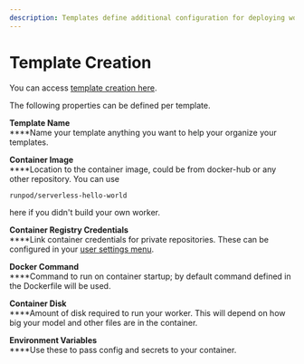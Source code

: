 ```yaml
---
description: Templates define additional configuration for deploying workers
---
```


# Template Creation

You can access [template creation here](https://www.runpod.io/console/serverless/user/templates).

The following properties can be defined per template.

**Template Name**\
****Name your template anything you want to help your organize your templates.

**Container Image**\
****Location to the container image, could be from docker-hub or any other repository. You can use&#x20;

`runpod/serverless-hello-world`&#x20;

here if you didn't build your own worker.

**Container Registry Credentials**\
****Link container credentials for private repositories. These can be configured in your [user settings menu](https://www.runpod.io/console/serverless/user/settings).

**Docker Command**\
****Command to run on container startup; by default command defined in the Dockerfile will be used.

**Container Disk**\
****Amount of disk required to run your worker. This will depend on how big your model and other files are in the container.

**Environment Variables**\
****Use these to pass config and secrets to your container.
